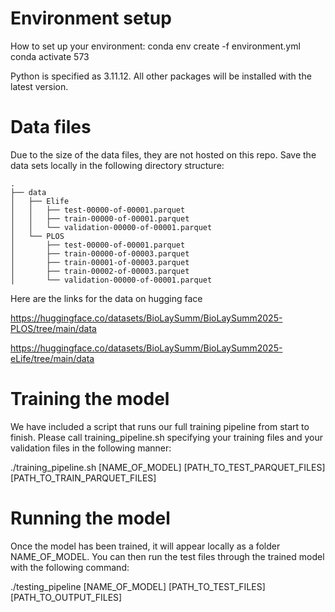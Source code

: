 # Environment setup

How to set up your environment:
conda env create -f environment.yml
conda activate 573

Python is specified as 3.11.12. All other packages will be installed with the latest version.

# Data files

Due to the size of the data files, they are not hosted on this repo. Save the data sets locally in the following directory structure:

```
.
├── data
│   ├── Elife
│   │   ├── test-00000-of-00001.parquet
│   │   ├── train-00000-of-00001.parquet
│   │   └── validation-00000-of-00001.parquet
│   └── PLOS
│       ├── test-00000-of-00001.parquet
│       ├── train-00000-of-00003.parquet
│       ├── train-00001-of-00003.parquet
│       ├── train-00002-of-00003.parquet
│       └── validation-00000-of-00001.parquet
```

Here are the links for the data on hugging face

https://huggingface.co/datasets/BioLaySumm/BioLaySumm2025-PLOS/tree/main/data

https://huggingface.co/datasets/BioLaySumm/BioLaySumm2025-eLife/tree/main/data

# Training the model
We have included a script that runs our full training pipeline from start to finish. Please call training_pipeline.sh specifying your training files and your validation files in the following manner:

./training_pipeline.sh [NAME_OF_MODEL] [PATH_TO_TEST_PARQUET_FILES] [PATH_TO_TRAIN_PARQUET_FILES]

# Running the model
Once the model has been trained, it will appear locally as a folder NAME_OF_MODEL. You can then run the test files through the trained model with the following command:

./testing_pipeline [NAME_OF_MODEL] [PATH_TO_TEST_FILES] [PATH_TO_OUTPUT_FILES]
